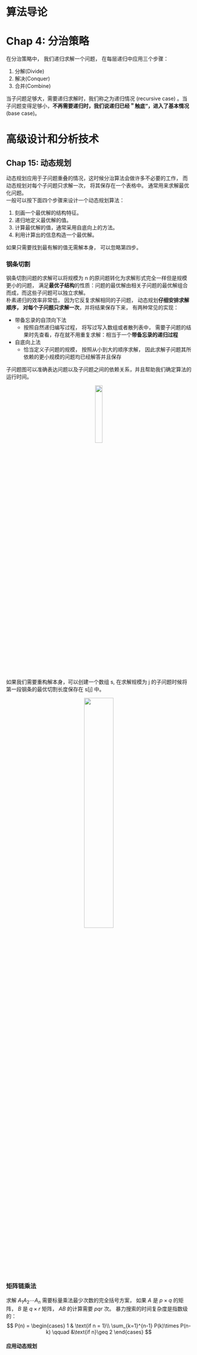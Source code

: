 # 算法导论
# Chap 4: 分治策略
在分治策略中， 我们递归求解一个问题， 在每层递归中应用三个步骤：
1. 分解(Divide)
2. 解决(Conquer)
3. 合并(Combine)

当子问题足够大，需要递归求解时，我们称之为递归情况 (recursive case) 。当子问题变得足够小，**不再需要递归时，我们说递归已经＂触底“，进入了基本情况**(base case)。  

# 高级设计和分析技术
## Chap 15: 动态规划
动态规划应用于子问题重叠的情况，这时候分治算法会做许多不必要的工作， 而动态规划对每个子问题只求解一次， 将其保存在一个表格中。 通常用来求解最优化问题。   
一般可以按下面四个步骤来设计一个动态规划算法：
1. 刻画一个最优解的结构特征。 
2. 递归地定义最优解的值。
3. 计算最优解的值，通常采用自底向上的方法。
4. 利用计算出的信息构造一个最优解。

如果只需要找到最有解的值无需解本身， 可以忽略第四步。

### 钢条切割
钢条切割问题的求解可以将规模为 n 的原问题转化为求解形式完全一样但是规模更小的问题， 满足**最优子结构**的性质：问题的最优解由相关子问题的最优解组合而成，而这些子问题可以独立求解。  
朴素递归的效率非常低， 因为它反复求解相同的子问题， 动态规划**仔细安排求解顺序， 对每个子问题只求解一次**，并将结果保存下来， 有两种常见的实现：
* 带备忘录的自顶向下法
    * 按照自然递归编写过程， 将写过写入数组或者散列表中， 需要子问题的结果时先查看，存在就不用重复求解：相当于一个**带备忘录的递归过程**
* 自底向上法
    * 恰当定义子问题的规模， 按照从小到大的顺序求解， 因此求解子问题其所依赖的更小规模的问题均已经解答并且保存

子问题图可以准确表达问题以及子问题之间的依赖关系，并且帮助我们确定算法的运行时间。<div align=center><img src="https://i.imgur.com/VyMCMDr.png" width="20%"/></div>

如果我们需要重构解本身，可以创建一个数组 s, 在求解规模为 j 的子问题时候将第一段钢条的最优切割长度保存在 s[j] 中。<div align=center><img src="https://i.imgur.com/iChAYKo.png" width="40%"/></div>

### 矩阵链乘法
求解 $A_1 A_2\cdots A_n$ 需要标量乘法最少次数的完全括号方案， 如果 $A$ 是 $p \times q$ 的矩阵， $B$ 是 $q\times r$ 矩阵， $A B$ 的计算需要 $pqr$ 次。 
暴力搜索的时间复杂度是指数级的： 
$$
P(n) =  \begin{cases}
        1 & \text{if n = 1}\\
        \sum_{k=1}^{n-1} P(k)\times P(n-k) \qquad &\text{if n}\geq 2
        \end{cases}
$$

#### 应用动态规划
